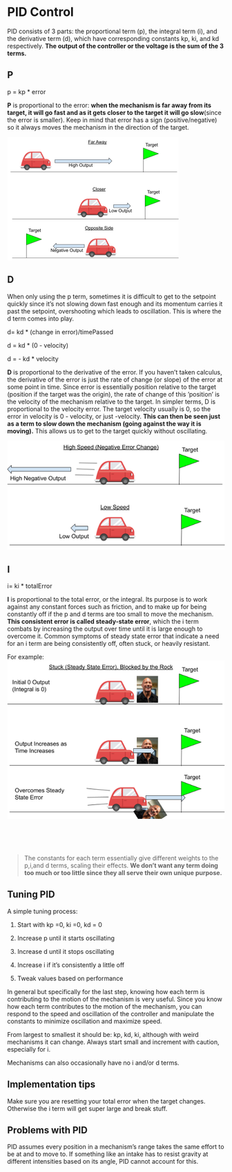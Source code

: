 # PID Control

PID consists of 3 parts: the proportional term (p), the integral term
(i), and the derivative term (d), which have corresponding constants kp,
ki, and kd respectively. **The output of the controller or the voltage
is the sum of the 3 terms.**

## P

p = kp \* error

**P** is proportional to the error: **when the mechanism is far away
from its target, it will go fast and as it gets closer to the target it
will go slow**(since the error is smaller). Keep in mind that error has
a sign (positive/negative) so it always moves the mechanism in the
direction of the target.

![diagram](images/image14.png)
<br>

## D

When only using the p term, sometimes it is difficult to get to the
setpoint quickly since it’s not slowing down fast enough and its
momentum carries it past the setpoint, overshooting which leads to
oscillation. This is where the d term comes into play.

d= kd \* (change in error)/timePassed

d = kd \* (0 - velocity)

d = - kd \* velocity

**D** is proportional to the derivative of the error. If you haven’t
taken calculus, the derivative of the error is just the rate of change
(or slope) of the error at some point in time. Since error is
essentially position relative to the target (position if the target was
the origin), the rate of change of this ’position’ is the velocity of
the mechanism relative to the target. In simpler terms, D is
proportional to the velocity error. The target velocity usually is 0, so
the error in velocity is 0 - velocity, or just -velocity. **This can
then be seen just as a term to slow down the mechanism (going against
the way it is moving).** This allows us to get to the target quickly
without oscillating.

![diagram](images/image9.png)

## I

i= ki \* totalError

**I** is proportional to the total error, or the integral. Its purpose
is to work against any constant forces such as friction, and to make up
for being constantly off if the p and d terms are too small to move the
mechanism. **This consistent error is called steady-state error**, which
the i term combats by increasing the output over time until it is large
enough to overcome it. Common symptoms of steady state error that
indicate a need for an i term are being consistently off, often stuck,
or heavily resistant.

For example:
![diagram](images/image8.png)

<br><br><br>

> The constants for each term essentially give different weights to the
> p,i,and d terms, scaling their effects. **We don’t want any term doing
> too much or too little since they all serve their own unique purpose.**


## Tuning PID

A simple tuning process:

1.  Start with kp =0, ki =0, kd = 0

2.  Increase p until it starts oscillating

3.  Increase d until it stops oscillating

4.  Increase i if it’s consistently a little off

5.  Tweak values based on performance

In general but specifically for the last step, knowing how each term is
contributing to the motion of the mechanism is very useful. Since you
know how each term contributes to the motion of the mechanism, you can
respond to the speed and oscillation of the controller and manipulate
the constants to minimize oscillation and maximize speed.

From largest to smallest it should be: kp, kd, ki, although with weird
mechanisms it can change. Always start small and increment with caution,
especially for i.

Mechanisms can also occasionally have no i and/or d terms.

## Implementation tips

Make sure you are resetting your total error when the target changes.
Otherwise the i term will get super large and break stuff.

## Problems with PID

PID assumes every position in a mechanism’s range takes the same effort
to be at and to move to. If something like an intake has to resist
gravity at different intensities based on its angle, PID cannot account
for this.
